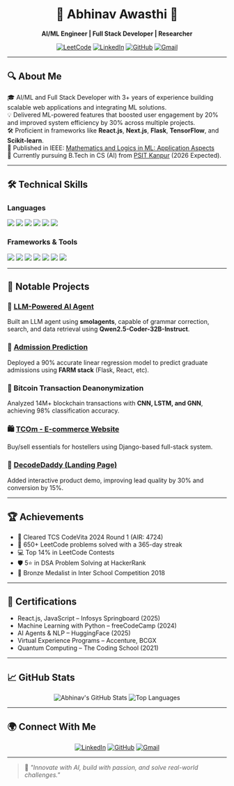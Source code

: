 <h1 align="center">🚀 Abhinav Awasthi 🚀</h1>
<p align="center">
  <b>AI/ML Engineer | Full Stack Developer | Researcher</b>
</p>
<p align="center">
    <a href="https://leetcode.com/u/abhinavawasthi89/"><img src="https://img.shields.io/badge/-LeetCode-FFA116?style=for-the-badge&logo=leetcode&logoColor=white" alt="LeetCode"></a>
    <a href="https://www.linkedin.com/in/abhinav-awasthi8sep/"><img src="https://img.shields.io/badge/-LinkedIn-blue?style=for-the-badge&logo=linkedin&logoColor=white" alt="LinkedIn"></a>
    <a href="https://github.com/abhinav-awasthi89"><img src="https://img.shields.io/badge/-GitHub-black?style=for-the-badge&logo=github&logoColor=white" alt="GitHub"></a>
    <a href="mailto:abhinavawasthi398@gmail.com"><img src="https://img.shields.io/badge/-Gmail-red?style=for-the-badge&logo=gmail&logoColor=white" alt="Gmail"></a>
</p>

---

## 🔍 About Me  

🎓 AI/ML and Full Stack Developer with 3+ years of experience building scalable web applications and integrating ML solutions.  
💡 Delivered ML-powered features that boosted user engagement by 20% and improved system efficiency by 30% across multiple projects.  
🛠 Proficient in frameworks like **React.js**, **Next.js**, **Flask**, **TensorFlow**, and **Scikit-learn**.  
📜 Published in IEEE: [Mathematics and Logics in ML: Application Aspects](https://ieeexplore.ieee.org/document/10482143)  
🎯 Currently pursuing B.Tech in CS (AI) from [PSIT Kanpur](https://psit.ac.in) (2026 Expected).  

---

## 🛠️ Technical Skills  

### Languages  
<p>  
  <img src="https://img.shields.io/badge/-Python-3776AB?style=for-the-badge&logo=python&logoColor=white">  
  <img src="https://img.shields.io/badge/-C++-00599C?style=for-the-badge&logo=c%2B%2B&logoColor=white">  
  <img src="https://img.shields.io/badge/-Java-007396?style=for-the-badge&logo=java&logoColor=white">  
  <img src="https://img.shields.io/badge/-JavaScript-F7DF1E?style=for-the-badge&logo=javascript&logoColor=black">  
  <img src="https://img.shields.io/badge/-SQL-4479A1?style=for-the-badge&logo=MySQL&logoColor=white">  
  <img src="https://img.shields.io/badge/-MongoDB-47A248?style=for-the-badge&logo=mongodb&logoColor=white">
</p>  

### Frameworks & Tools  
<p>  
  <img src="https://img.shields.io/badge/-React.js-61DAFB?style=for-the-badge&logo=react&logoColor=black">  
  <img src="https://img.shields.io/badge/-Next.js-000000?style=for-the-badge&logo=next.js&logoColor=white">  
  <img src="https://img.shields.io/badge/-Flask-000000?style=for-the-badge&logo=flask&logoColor=white">  
  <img src="https://img.shields.io/badge/-FastAPI-009688?style=for-the-badge&logo=fastapi&logoColor=white">  
  <img src="https://img.shields.io/badge/-TensorFlow-FF6F00?style=for-the-badge&logo=tensorflow&logoColor=white">  
  <img src="https://img.shields.io/badge/-Scikit--learn-F7931E?style=for-the-badge&logo=scikit-learn&logoColor=white">  
  <img src="https://img.shields.io/badge/-Git-F05032?style=for-the-badge&logo=git&logoColor=white">  
</p>  

---

## 💼 Notable Projects  

### 🧠 [LLM-Powered AI Agent](https://huggingface.co/spaces/abhinav393/firstAgent)  
Built an LLM agent using **smolagents**, capable of grammar correction, search, and data retrieval using **Qwen2.5-Coder-32B-Instruct**.

### 🧮 [Admission Prediction](https://github.com/abhinav-awasthi89/admissionPrediction)  
Deployed a 90% accurate linear regression model to predict graduate admissions using **FARM stack** (Flask, React, etc).

### 🔐 Bitcoin Transaction Deanonymization  
Analyzed 14M+ blockchain transactions with **CNN, LSTM, and GNN**, achieving 98% classification accuracy.

### 🛍 [TCOm - E-commerce Website](https://github.com/abhinav-awasthi89/TCOm)  
Buy/sell essentials for hostellers using Django-based full-stack system.

### 🎯 [DecodeDaddy (Landing Page)](https://www.decodedaddy.com)  
Added interactive product demo, improving lead quality by 30% and conversion by 15%.

---

## 🏆 Achievements  

- 🏅 Cleared TCS CodeVita 2024 Round 1 (AIR: 4724)  
- 🧠 650+ LeetCode problems solved with a 365-day streak  
- 💻 Top 14% in LeetCode Contests  
- 🛡 5⭐ in DSA Problem Solving at HackerRank  
- 🥉 Bronze Medalist in Inter School Competition 2018  

---

## 📜 Certifications  

- React.js, JavaScript – Infosys Springboard (2025)  
- Machine Learning with Python – freeCodeCamp (2024)  
- AI Agents & NLP – HuggingFace (2025)  
- Virtual Experience Programs – Accenture, BCGX  
- Quantum Computing – The Coding School (2021)  

---

## 📈 GitHub Stats  

<div align="center">  
  <img src="https://github-readme-stats.vercel.app/api?username=abhinav-awasthi89&show_icons=true&theme=tokyonight" alt="Abhinav's GitHub Stats" />
  <img src="https://github-readme-stats.vercel.app/api/top-langs/?username=abhinav-awasthi89&layout=compact&theme=tokyonight" alt="Top Languages" />  
</div>  

---

## 🌍 Connect With Me  

<p align="center">  
  <a href="https://www.linkedin.com/in/abhinav-awasthi8sep/"><img src="https://img.shields.io/badge/-LinkedIn-blue?style=for-the-badge&logo=linkedin&logoColor=white" alt="LinkedIn"></a>  
  <a href="https://github.com/abhinav-awasthi89"><img src="https://img.shields.io/badge/-GitHub-black?style=for-the-badge&logo=github&logoColor=white" alt="GitHub"></a>  
  <a href="mailto:abhinavawasthi398@gmail.com"><img src="https://img.shields.io/badge/-Gmail-red?style=for-the-badge&logo=gmail&logoColor=white" alt="Gmail"></a>  
</p>  

---

> 🌱 *"Innovate with AI, build with passion, and solve real-world challenges."*
